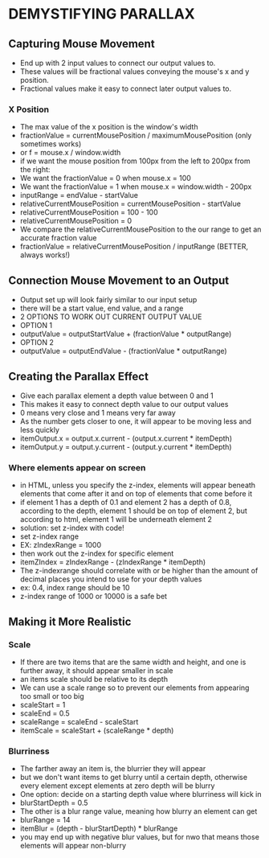 # DEMYSTIFYING PARALLAX

## Capturing Mouse Movement

* End up with 2 input values to connect our output values to.
* These values will be fractional values conveying the mouse's x and y position.
* Fractional values make it easy to connect later output values to.

### X Position

* The max value of the x position is the window's width
* fractionValue = currentMousePosition / maximumMousePosition (only sometimes works)
* or f = mouse.x / window.width
* if we want the mouse position from 100px from the left to 200px from the right:
* We want the fractionValue = 0 when mouse.x = 100
* We want the fractionValue = 1 when mouse.x = window.width - 200px
* inputRange = endValue - startValue
* relativeCurrentMousePosition = currentMousePosition - startValue
* relativeCurrentMousePosition = 100 - 100
* relativeCurrentMousePosition = 0
* We compare the relativeCurrentMousePosition to the our range to get an accurate fraction value
* fractionValue = relativeCurrentMousePosition / inputRange (BETTER, always works!)

## Connection Mouse Movement to an Output

* Output set up will look fairly similar to our input setup
* there will be a start value, end value, and a range
* 2 OPTIONS TO WORK OUT CURRENT OUTPUT VALUE
* OPTION 1
* outputValue = outputStartValue + (fractionValue * outputRange)
* OPTION 2
* outputValue = outputEndValue - (fractionValue * outputRange)

## Creating the Parallax Effect

* Give each parallax element a depth value between 0 and 1
* This makes it easy to connect depth value to our output values
* 0 means very close and 1 means very far away
* As the number gets closer to one, it will appear to be moving less and less quickly
* itemOutput.x = output.x.current - (output.x.current * itemDepth)
* itemOutput.y = output.y.current - (output.y.current * itemDepth)

### Where elements appear on screen

* in HTML, unless you specify the z-index, elements will appear beneath elements that come after it and on top of elements that come before it
* if element 1 has a depth of 0.1 and element 2 has a depth of 0.8, according to the depth, element 1 should be on top of element 2, but according to html, element 1 will be underneath element 2
* solution: set z-index with code!
* set z-index range
* EX: zIndexRange = 1000
* then work out the z-index for specific element
* itemZIndex = zIndexRange - (zIndexRange * itemDepth)
* The z-indexrange should correlate with or be higher than the amount of decimal places you intend to use for your depth values
* ex: 0.4, index range should be 10
* z-index range of 1000 or 10000 is a safe bet

## Making it More Realistic

### Scale

* If there are two items that are the same width and height, and one is further away, it should appear smaller in scale
* an items scale should be relative to its depth
* We can use a scale range so to prevent our elements from appearing too small or too big
* scaleStart = 1
* scaleEnd = 0.5
* scaleRange = scaleEnd - scaleStart
* itemScale = scaleStart + (scaleRange * depth)

### Blurriness

* The farther away an item is, the blurrier they will appear
* but we don't want items to get blurry until a certain depth, otherwise every element except elements at zero depth will be blurry
* One option: decide on a starting depth value where blurriness will kick in
* blurStartDepth = 0.5
* The other is a blur range value, meaning how blurry an element can get
* blurRange = 14
* itemBlur = (depth - blurStartDepth) * blurRange
* you may end up with negative blur values, but for nwo that means those elements will appear non-blurry
